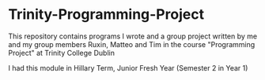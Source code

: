 # Trinity-Programming-Project
This repository contains programs I wrote and a group project written by me and my group members Ruxin, Matteo and Tim in the course "Programming Project" at Trinity College Dublin

I had this module in Hillary Term, Junior Fresh Year (Semester 2 in Year 1)
